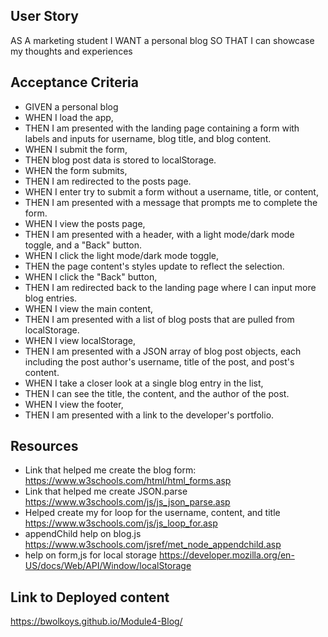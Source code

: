 ## User Story

AS A marketing student
I WANT a personal blog
SO THAT I can showcase my thoughts and experiences


## Acceptance Criteria

- GIVEN a personal blog
- WHEN I load the app,
- THEN I am presented with the landing page containing a form with labels and inputs for username, blog title, and blog content.
- WHEN I submit the form,
- THEN blog post data is stored to localStorage.
- WHEN the form submits,
- THEN I am redirected to the posts page.
- WHEN I enter try to submit a form without a username, title, or content,
- THEN I am presented with a message that prompts me to complete the form.
- WHEN I view the posts page,
- THEN I am presented with a header, with a light mode/dark mode toggle, and a "Back" button.
- WHEN I click the light mode/dark mode toggle,
- THEN the page content's styles update to reflect the selection.
- WHEN I click the "Back" button,
- THEN I am redirected back to the landing page where I can input more blog entries.
- WHEN I view the main content,
- THEN I am presented with a list of blog posts that are pulled from localStorage.
- WHEN I view localStorage,
- THEN I am presented with a JSON array of blog post objects, each including the post author's username, title of the post, and post's content.
- WHEN I take a closer look at a single blog entry in the list,
- THEN I can see the title, the content, and the author of the post.
- WHEN I view the footer,
- THEN I am presented with a link to the developer's portfolio.

## Resources

- Link that helped me create the blog form: https://www.w3schools.com/html/html_forms.asp
- Link that helped me create JSON.parse https://www.w3schools.com/js/js_json_parse.asp 
- Helped create my for loop for the username, content, and title https://www.w3schools.com/js/js_loop_for.asp 
- appendChild help on blog.js https://www.w3schools.com/jsref/met_node_appendchild.asp 
- help on form,js for local storage https://developer.mozilla.org/en-US/docs/Web/API/Window/localStorage 

## Link to Deployed content 

https://bwolkoys.github.io/Module4-Blog/ 